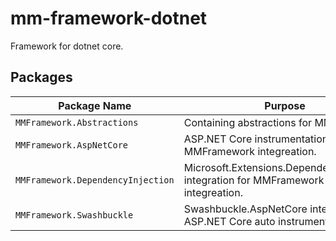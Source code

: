 # mm-framework-dotnet
Framework for dotnet core.


## Packages

| Package Name						| Purpose			|
| --------------------------------- | ----------------- |
| `MMFramework.Abstractions`		| Containing abstractions for MMFramework |
| `MMFramework.AspNetCore`			| ASP.NET Core instrumentation for MMFramework integreation. |
| `MMFramework.DependencyInjection`	| Microsoft.Extensions.DependencyInjection integration for MMFramework services integreation. |
| `MMFramework.Swashbuckle`			| Swashbuckle.AspNetCore integration for ASP.NET Core auto instrumentation. |
